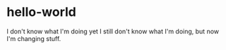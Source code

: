 # hello-world
I don't know what I'm doing yet
I still don't know what I'm doing, but now I'm changing stuff.
